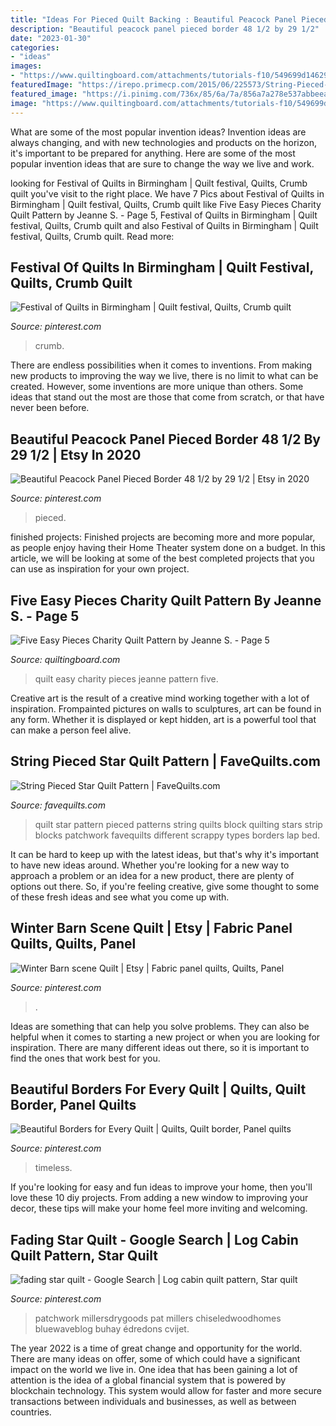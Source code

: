 ```yaml
---
title: "Ideas For Pieced Quilt Backing : Beautiful Peacock Panel Pieced Border 48 1/2 By 29 1/2"
description: "Beautiful peacock panel pieced border 48 1/2 by 29 1/2"
date: "2023-01-30"
categories:
- "ideas"
images:
- "https://www.quiltingboard.com/attachments/tutorials-f10/549699d1462905486-img_7203.jpg"
featuredImage: "https://irepo.primecp.com/2015/06/225573/String-Pieced-Star-Quilt-Pattern_ExtraLarge1000_ID-1056747.jpg?v=1056747"
featured_image: "https://i.pinimg.com/736x/85/6a/7a/856a7a278e537abbeea86a74704bcfec.jpg"
image: "https://www.quiltingboard.com/attachments/tutorials-f10/549699d1462905486-img_7203.jpg"
---
```



What are some of the most popular invention ideas?
Invention ideas are always changing, and with new technologies and products on the horizon, it's important to be prepared for anything. Here are some of the most popular invention ideas that are sure to change the way we live and work.

	

		
looking for Festival of Quilts in Birmingham | Quilt festival, Quilts, Crumb quilt you've visit to the right place. We have 7 Pics about Festival of Quilts in Birmingham | Quilt festival, Quilts, Crumb quilt like Five Easy Pieces Charity Quilt Pattern by Jeanne S. - Page 5, Festival of Quilts in Birmingham | Quilt festival, Quilts, Crumb quilt and also Festival of Quilts in Birmingham | Quilt festival, Quilts, Crumb quilt. Read more:
		
    
## Festival Of Quilts In Birmingham | Quilt Festival, Quilts, Crumb Quilt

<img loading=lazy src="https://i.pinimg.com/736x/85/6a/7a/856a7a278e537abbeea86a74704bcfec.jpg" onerror="this.onerror=null;this.src='https://tse2.mm.bing.net/th?id=OIP.MqB5ItskNr6krnqjw_8KuAHaJ3&amp;pid=15.1';" alt="Festival of Quilts in Birmingham | Quilt festival, Quilts, Crumb quilt">

_Source: pinterest.com_

>crumb. 

	

There are endless possibilities when it comes to inventions. From making new products to improving the way we live, there is no limit to what can be created. However, some inventions are more unique than others. Some ideas that stand out the most are those that come from scratch, or that have never been before.

    
## Beautiful Peacock Panel Pieced Border 48 1/2 By 29 1/2 | Etsy In 2020

<img loading=lazy src="https://i.pinimg.com/736x/0c/26/9f/0c269f0e3c55e0aa0cac4be502cd8342.jpg" onerror="this.onerror=null;this.src='https://tse1.mm.bing.net/th?id=OIP.WQBJFLpEQaLf5OQGyR0oAwHaJ3&amp;pid=15.1';" alt="Beautiful Peacock Panel Pieced Border 48 1/2 by 29 1/2 | Etsy in 2020">

_Source: pinterest.com_

>pieced. 

	

finished projects:
Finished projects are becoming more and more popular, as people enjoy having their Home Theater system done on a budget. In this article, we will be looking at some of the best completed projects that you can use as inspiration for your own project.

    
## Five Easy Pieces Charity Quilt Pattern By Jeanne S. - Page 5

<img loading=lazy src="https://www.quiltingboard.com/attachments/tutorials-f10/549699d1462905486-img_7203.jpg" onerror="this.onerror=null;this.src='https://tse4.mm.bing.net/th?id=OIP.RWVB1_kiwVAJhQ4bGGkqVQDhEs&amp;pid=15.1';" alt="Five Easy Pieces Charity Quilt Pattern by Jeanne S. - Page 5">

_Source: quiltingboard.com_

>quilt easy charity pieces jeanne pattern five. 

	

Creative art is the result of a creative mind working together with a lot of inspiration. Frompainted pictures on walls to sculptures, art can be found in any form. Whether it is displayed or kept hidden, art is a powerful tool that can make a person feel alive.

    
## String Pieced Star Quilt Pattern | FaveQuilts.com

<img loading=lazy src="https://irepo.primecp.com/2015/06/225573/String-Pieced-Star-Quilt-Pattern_ExtraLarge1000_ID-1056747.jpg?v=1056747" onerror="this.onerror=null;this.src='https://tse3.mm.bing.net/th?id=OIP.rb3n3drnt8scwm55eOKQ1gHaJ3&amp;pid=15.1';" alt="String Pieced Star Quilt Pattern | FaveQuilts.com">

_Source: favequilts.com_

>quilt star pattern pieced patterns string quilts block quilting stars strip blocks patchwork favequilts different scrappy types borders lap bed. 

	

It can be hard to keep up with the latest ideas, but that's why it's important to have new ideas around. Whether you're looking for a new way to approach a problem or an idea for a new product, there are plenty of options out there. So, if you're feeling creative, give some thought to some of these fresh ideas and see what you come up with.

    
## Winter Barn Scene Quilt | Etsy | Fabric Panel Quilts, Quilts, Panel

<img loading=lazy src="https://i.pinimg.com/736x/6a/9c/3e/6a9c3ef5be53fd43ec332f5e1977522f.jpg" onerror="this.onerror=null;this.src='https://tse3.mm.bing.net/th?id=OIP.CFQcRqKGA7sRZZ8gYCKilwHaKZ&amp;pid=15.1';" alt="Winter Barn scene Quilt | Etsy | Fabric panel quilts, Quilts, Panel">

_Source: pinterest.com_

>. 

	

Ideas are something that can help you solve problems. They can also be helpful when it comes to starting a new project or when you are looking for inspiration. There are many different ideas out there, so it is important to find the ones that work best for you.

    
## Beautiful Borders For Every Quilt | Quilts, Quilt Border, Panel Quilts

<img loading=lazy src="https://i.pinimg.com/736x/29/83/11/2983112795f8a3ed7b4a0d1b729b5fb2.jpg" onerror="this.onerror=null;this.src='https://tse2.mm.bing.net/th?id=OIP.nTOVzDRe1iUA08y1gK7_ZwHaJ4&amp;pid=15.1';" alt="Beautiful Borders for Every Quilt | Quilts, Quilt border, Panel quilts">

_Source: pinterest.com_

>timeless. 

	

If you're looking for easy and fun ideas to improve your home, then you'll love these 10 diy projects. From adding a new window to improving your decor, these tips will make your home feel more inviting and welcoming.

    
## Fading Star Quilt - Google Search | Log Cabin Quilt Pattern, Star Quilt

<img loading=lazy src="https://i.pinimg.com/736x/d8/f0/49/d8f0492f163eede4f1570d26a6161dec.jpg" onerror="this.onerror=null;this.src='https://tse4.mm.bing.net/th?id=OIP.AaFwK3apwf5YKP_O-QLLkwHaJO&amp;pid=15.1';" alt="fading star quilt - Google Search | Log cabin quilt pattern, Star quilt">

_Source: pinterest.com_

>patchwork millersdrygoods pat millers chiseledwoodhomes bluewaveblog buhay édredons cvijet. 

	

The year 2022 is a time of great change and opportunity for the world. There are many ideas on offer, some of which could have a significant impact on the world we live in. One idea that has been gaining a lot of attention is the idea of a global financial system that is powered by blockchain technology. This system would allow for faster and more secure transactions between individuals and businesses, as well as between countries.

